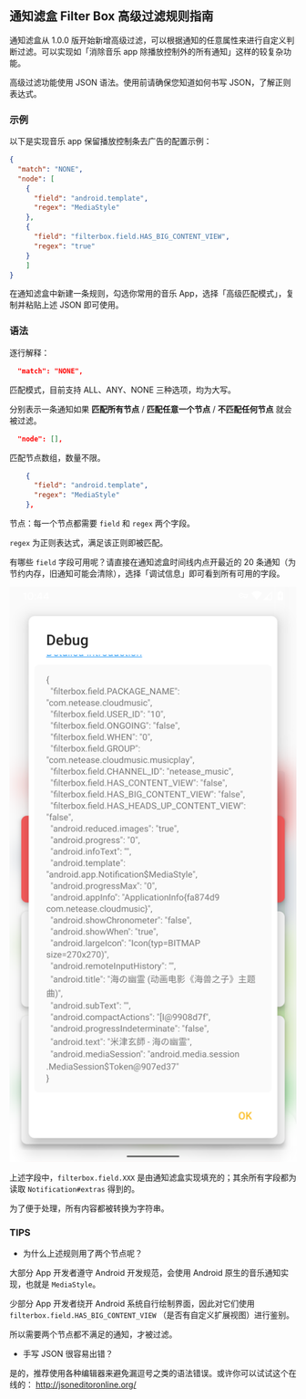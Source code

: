## 通知滤盒 Filter Box 高级过滤规则指南

通知滤盒从 1.0.0 版开始新增高级过滤，可以根据通知的任意属性来进行自定义判断过滤。可以实现如「消除音乐 app 除播放控制外的所有通知」这样的较复杂功能。

高级过滤功能使用 JSON 语法。使用前请确保您知道如何书写 JSON，了解正则表达式。

### 示例

以下是实现音乐 app 保留播放控制条去广告的配置示例：

```JSON
{
  "match": "NONE",
  "node": [
    {
      "field": "android.template",
      "regex": "MediaStyle"
    },
    {
      "field": "filterbox.field.HAS_BIG_CONTENT_VIEW",
      "regex": "true"
    }
    ]
}
```

在通知滤盒中新建一条规则，勾选你常用的音乐 App，选择「高级匹配模式」，复制并粘贴上述 JSON 即可使用。

### 语法

逐行解释：
```JSON
  "match": "NONE",
```
匹配模式，目前支持 ALL、ANY、NONE 三种选项，均为大写。

分别表示一条通知如果 **匹配所有节点** / **匹配任意一个节点** / **不匹配任何节点** 就会被过滤。

```JSON
  "node": [],
```
匹配节点数组，数量不限。

```JSON
    {
      "field": "android.template",
      "regex": "MediaStyle"
    },
```
节点：每一个节点都需要 `field` 和 `regex` 两个字段。

`regex` 为正则表达式，满足该正则即被匹配。

有哪些 `field` 字段可用呢？请直接在通知滤盒时间线内点开最近的 20 条通知（为节约内存，旧通知可能会清除），选择「调试信息」即可看到所有可用的字段。

![调试信息界面](/img/screenshot_debug_zh.png)

上述字段中，`filterbox.field.XXX` 是由通知滤盒实现填充的；其余所有字段都为读取 `Notification#extras` 得到的。

为了便于处理，所有内容都被转换为字符串。

### TIPS

 - 为什么上述规则用了两个节点呢？
 
 大部分 App 开发者遵守 Android 开发规范，会使用 Android 原生的音乐通知实现，也就是 `MediaStyle`。

少部分 App 开发者绕开 Android 系统自行绘制界面，因此对它们使用 `filterbox.field.HAS_BIG_CONTENT_VIEW` （是否有自定义扩展视图）进行鉴别。

所以需要两个节点都不满足的通知，才被过滤。

- 手写 JSON 很容易出错？

是的，推荐使用各种编辑器来避免漏逗号之类的语法错误。或许你可以试试这个在线的： <http://jsoneditoronline.org/>
